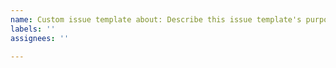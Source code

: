 ```yaml
---
name: Custom issue template about: Describe this issue template's purpose here. title: ''
labels: ''
assignees: ''

---
```



